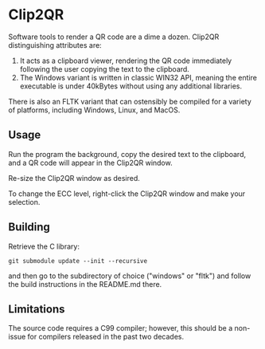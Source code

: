 Clip2QR
=======

Software tools to render a QR code are a dime a dozen.  Clip2QR distinguishing attributes are:

1) It acts as a clipboard viewer, rendering the QR code immediately following the user copying the text to the clipboard.
2) The Windows variant is written in classic WIN32 API, meaning the entire executable is under 40kBytes without using any additional libraries.

There is also an FLTK variant that can ostensibly be compiled for a variety of platforms, including Windows, Linux, and MacOS.

## Usage

Run the program the background, copy the desired text to the clipboard, and a QR code will appear in the Clip2QR window.

Re-size the Clip2QR window as desired.

To change the ECC level, right-click the Clip2QR window and make your selection.

## Building

Retrieve the C library:

```
git submodule update --init --recursive
```

and then go to the subdirectory of choice ("windows" or "fltk") and follow the build instructions in the README.md there.

## Limitations

The source code requires a C99 compiler; however, this should be a non-issue for compilers released in the past two decades.

